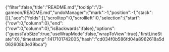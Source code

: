{"filter":false,"title":"README.md","tooltip":"/3-gameon/README.md","undoManager":{"mark":-1,"position":-1,"stack":[]},"ace":{"folds":[],"scrolltop":0,"scrollleft":0,"selection":{"start":{"row":0,"column":0},"end":{"row":0,"column":0},"isBackwards":false},"options":{"guessTabSize":true,"useWrapMode":false,"wrapToView":true},"firstLineState":0},"timestamp":1417101742005,"hash":"cd034f0b586fd04a8962618a5d062608b3e39bca"}